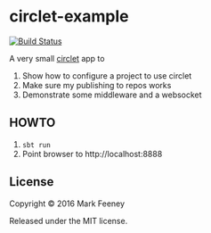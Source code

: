 # circlet-example

[![Build Status](https://travis-ci.org/overthink/circlet-example.svg?branch=master)](https://travis-ci.org/overthink/circlet-example)

A very small [circlet](https://github.com/overthink/circlet) app to

1. Show how to configure a project to use circlet
1. Make sure my publishing to repos works
1. Demonstrate some middleware and a websocket

## HOWTO

1. `sbt run`
1. Point browser to http://localhost:8888

## License

Copyright &copy; 2016 Mark Feeney

Released under the MIT license.
